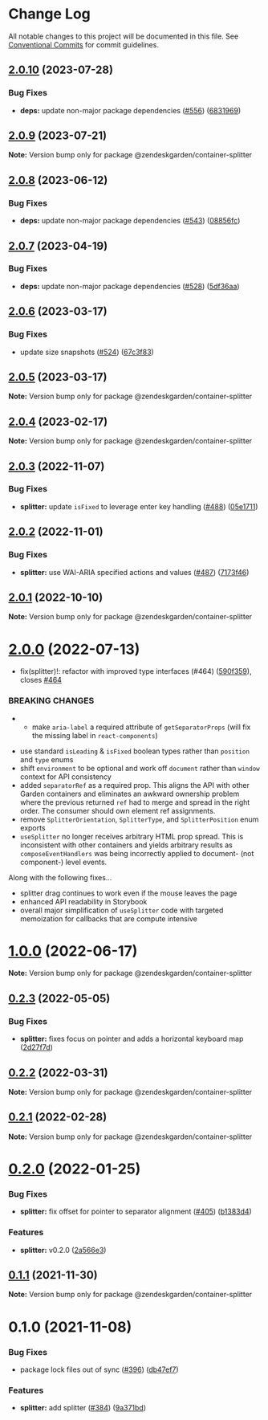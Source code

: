 # Change Log

All notable changes to this project will be documented in this file.
See [Conventional Commits](https://conventionalcommits.org) for commit guidelines.

## [2.0.10](https://github.com/zendeskgarden/react-containers/compare/@zendeskgarden/container-splitter@2.0.9...@zendeskgarden/container-splitter@2.0.10) (2023-07-28)

### Bug Fixes

- **deps:** update non-major package dependencies ([#556](https://github.com/zendeskgarden/react-containers/issues/556)) ([6831969](https://github.com/zendeskgarden/react-containers/commit/6831969ebb4390546f0159c5803121d711ef91bd))

## [2.0.9](https://github.com/zendeskgarden/react-containers/compare/@zendeskgarden/container-splitter@2.0.8...@zendeskgarden/container-splitter@2.0.9) (2023-07-21)

**Note:** Version bump only for package @zendeskgarden/container-splitter

## [2.0.8](https://github.com/zendeskgarden/react-containers/compare/@zendeskgarden/container-splitter@2.0.7...@zendeskgarden/container-splitter@2.0.8) (2023-06-12)

### Bug Fixes

- **deps:** update non-major package dependencies ([#543](https://github.com/zendeskgarden/react-containers/issues/543)) ([08856fc](https://github.com/zendeskgarden/react-containers/commit/08856fca9b08f7434b91bf1b95b4d2fff497d75f))

## [2.0.7](https://github.com/zendeskgarden/react-containers/compare/@zendeskgarden/container-splitter@2.0.6...@zendeskgarden/container-splitter@2.0.7) (2023-04-19)

### Bug Fixes

- **deps:** update non-major package dependencies ([#528](https://github.com/zendeskgarden/react-containers/issues/528)) ([5df36aa](https://github.com/zendeskgarden/react-containers/commit/5df36aa7c5e78dc0da79a95416e915cc8e1348da))

## [2.0.6](https://github.com/zendeskgarden/react-containers/compare/@zendeskgarden/container-splitter@2.0.5...@zendeskgarden/container-splitter@2.0.6) (2023-03-17)

### Bug Fixes

- update size snapshots ([#524](https://github.com/zendeskgarden/react-containers/issues/524)) ([67c3f83](https://github.com/zendeskgarden/react-containers/commit/67c3f83a41f89ec3a6dfde986c85405b893f7b74))

## [2.0.5](https://github.com/zendeskgarden/react-containers/compare/@zendeskgarden/container-splitter@2.0.4...@zendeskgarden/container-splitter@2.0.5) (2023-03-17)

**Note:** Version bump only for package @zendeskgarden/container-splitter

## [2.0.4](https://github.com/zendeskgarden/react-containers/compare/@zendeskgarden/container-splitter@2.0.3...@zendeskgarden/container-splitter@2.0.4) (2023-02-17)

**Note:** Version bump only for package @zendeskgarden/container-splitter

## [2.0.3](https://github.com/zendeskgarden/react-containers/compare/@zendeskgarden/container-splitter@2.0.2...@zendeskgarden/container-splitter@2.0.3) (2022-11-07)

### Bug Fixes

- **splitter:** update `isFixed` to leverage enter key handling ([#488](https://github.com/zendeskgarden/react-containers/issues/488)) ([05e1711](https://github.com/zendeskgarden/react-containers/commit/05e171174663d75125f2602ea003a21958a2c99c))

## [2.0.2](https://github.com/zendeskgarden/react-containers/compare/@zendeskgarden/container-splitter@2.0.1...@zendeskgarden/container-splitter@2.0.2) (2022-11-01)

### Bug Fixes

- **splitter:** use WAI-ARIA specified actions and values ([#487](https://github.com/zendeskgarden/react-containers/issues/487)) ([7173f46](https://github.com/zendeskgarden/react-containers/commit/7173f46f001f1ccecc5b406e578555d7c1697077))

## [2.0.1](https://github.com/zendeskgarden/react-containers/compare/@zendeskgarden/container-splitter@2.0.0...@zendeskgarden/container-splitter@2.0.1) (2022-10-10)

**Note:** Version bump only for package @zendeskgarden/container-splitter

# [2.0.0](https://github.com/zendeskgarden/react-containers/compare/@zendeskgarden/container-splitter@1.0.0...@zendeskgarden/container-splitter@2.0.0) (2022-07-13)

- fix(splitter)!: refactor with improved type interfaces (#464) ([590f359](https://github.com/zendeskgarden/react-containers/commit/590f359156e4a543d808f4ccf4559b5cb1273056)), closes [#464](https://github.com/zendeskgarden/react-containers/issues/464)

### BREAKING CHANGES

- - make `aria-label` a required attribute of `getSeparatorProps` (will fix the missing label in `react-components`)

* use standard `isLeading` & `isFixed` boolean types rather than `position` and `type` enums
* shift `environment` to be optional and work off `document` rather than `window` context for API consistency
* added `separatorRef` as a required prop. This aligns the API with other Garden containers and eliminates an awkward ownership problem where the previous returned `ref` had to merge and spread in the right order. The consumer should own element ref assignments.
* remove `SplitterOrientation`, `SplitterType`, and `SplitterPosition` enum exports
* `useSplitter` no longer receives arbitrary HTML prop spread. This is inconsistent with other containers and yields arbitrary results as `composeEventHandlers` was being incorrectly applied to document- (not component-) level events.

Along with the following fixes...

- splitter drag continues to work even if the mouse leaves the page
- enhanced API readability in Storybook
- overall major simplification of `useSplitter` code with targeted memoization for callbacks that are compute intensive

# [1.0.0](https://github.com/zendeskgarden/react-containers/compare/@zendeskgarden/container-splitter@0.2.3...@zendeskgarden/container-splitter@1.0.0) (2022-06-17)

**Note:** Version bump only for package @zendeskgarden/container-splitter

## [0.2.3](https://github.com/zendeskgarden/react-containers/compare/@zendeskgarden/container-splitter@0.2.2...@zendeskgarden/container-splitter@0.2.3) (2022-05-05)

### Bug Fixes

- **splitter:** fixes focus on pointer and adds a horizontal keyboard map ([2d27f7d](https://github.com/zendeskgarden/react-containers/commit/2d27f7dd8f780ff5b5844435e8bc4143d244c945))

## [0.2.2](https://github.com/zendeskgarden/react-containers/compare/@zendeskgarden/container-splitter@0.2.1...@zendeskgarden/container-splitter@0.2.2) (2022-03-31)

**Note:** Version bump only for package @zendeskgarden/container-splitter

## [0.2.1](https://github.com/zendeskgarden/react-containers/compare/@zendeskgarden/container-splitter@0.2.0...@zendeskgarden/container-splitter@0.2.1) (2022-02-28)

**Note:** Version bump only for package @zendeskgarden/container-splitter

# [0.2.0](https://github.com/zendeskgarden/react-containers/compare/@zendeskgarden/container-splitter@0.1.1...@zendeskgarden/container-splitter@0.2.0) (2022-01-25)

### Bug Fixes

- **splitter:** fix offset for pointer to separator alignment ([#405](https://github.com/zendeskgarden/react-containers/issues/405)) ([b1383d4](https://github.com/zendeskgarden/react-containers/commit/b1383d4bdeed1fe7b263145052e4621910ef1773))

### Features

- **splitter:** v0.2.0 ([2a566e3](https://github.com/zendeskgarden/react-containers/commit/2a566e3f949342b92ae4a42b2c33df6a16032d75))

## [0.1.1](https://github.com/zendeskgarden/react-containers/compare/@zendeskgarden/container-splitter@0.1.0...@zendeskgarden/container-splitter@0.1.1) (2021-11-30)

**Note:** Version bump only for package @zendeskgarden/container-splitter

# 0.1.0 (2021-11-08)

### Bug Fixes

- package lock files out of sync ([#396](https://github.com/zendeskgarden/react-containers/issues/396)) ([db47ef7](https://github.com/zendeskgarden/react-containers/commit/db47ef7e099977a015b8d545bff8be74efc027be))

### Features

- **splitter:** add splitter ([#384](https://github.com/zendeskgarden/react-containers/issues/384)) ([9a371bd](https://github.com/zendeskgarden/react-containers/commit/9a371bd5d270e4fb0d0753cb437b4be84c4c4543))
